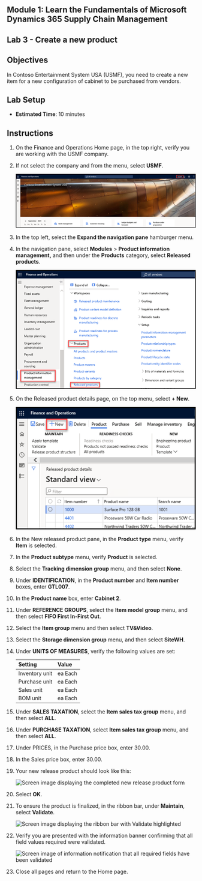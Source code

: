 ## Module 1: Learn the Fundamentals of Microsoft Dynamics 365 Supply Chain Management

## Lab 3 - Create a new product

## Objectives

In Contoso Entertainment System USA (USMF), you need to create a new item for a new configuration of cabinet to be purchased from vendors.

## Lab Setup

   - **Estimated Time**: 10 minutes

## Instructions

1. On the Finance and Operations Home page, in the top right, verify you are working with the USMF company.

1. If not select the company and from the menu, select **USMF**.

    ![](./media/povs1.png)

1. In the top left, select the **Expand the navigation pane** hamburger menu.

1. In the navigation pane, select **Modules** > **Product information management,** and then under the **Products** category, select **Released products**.

    ![](./media/povs2.png)

1. On the Released product details page, on the top menu, select **+ New**.

    ![](./media/povs3.png)

1. In the New released product pane, in the **Product type** menu, verify **Item** is selected.

1. In the **Product subtype** menu, verify **Product** is selected.

1. Select the **Tracking dimension group** menu, and then select **None**.

1. Under **IDENTIFICATION**, in the **Product number** and **Item number** boxes, enter **GTL007**.

1. In the **Product name** box, enter **Cabinet 2**.

1. Under **REFERENCE GROUPS**, select the **Item model group** menu, and then select **FIFO First In-First Out**.

1. Select the **Item group** menu and then select **TV&Video**.

1. Select the **Storage dimension group** menu, and then select **SiteWH**.

1. Under **UNITS OF MEASURES**, verify the following values are set:

    | **Setting**| **Value**|
    | :--- | :--- |
    | Inventory unit| ea Each|
    | Purchase unit| ea Each|
    | Sales unit| ea Each|
    | BOM unit| ea Each|

1. Under **SALES TAXATION**, select the **Item sales tax group** menu, and then select **ALL**.

1. Under **PURCHASE TAXATION**, select **Item sales tax group** menu, and then select **ALL**.

1. Under PRICES, in the Purchase price box, enter 30.00.

1. In the Sales price box, enter 30.00.

1. Your new release product should look like this:

    ![Screen image displaying the completed new release product form](./media/lp1-m2-new-release-product.png)

1. Select **OK**.

1. To ensure the product is finalized, in the ribbon bar, under **Maintain**, select **Validate**.

    ![Screen image displaying the ribbon bar with Validate highlighted](./media/lp1-m2-validate-ribbon-bar.png)

1. Verify you are presented with the information banner confirming that all field values required were validated.

    ![Screen image of information notification that all required fields have been validated](./media/lp1-m2-confirmation-of-validation.png)

1. Close all pages and return to the Home page.
